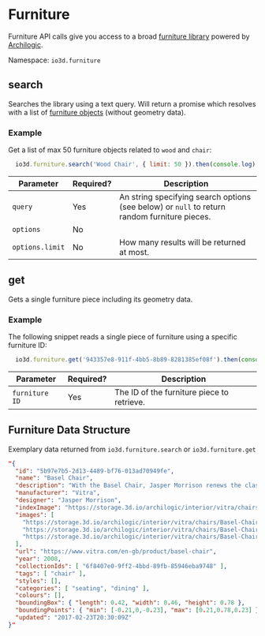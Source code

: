 # Furniture

Furniture API calls give you access to a broad [furniture library](https://furniture.3d.io) powered by [Archilogic](https://spaces.archilogic.com/explore).

Namespace: `io3d.furniture`

## search

Searches the library using a text query. Will return a promise which resolves with a list of [furniture objects](#furniture-data-structure) (without geometry data).

### Example

Get a list of max 50 furniture objects related to `wood` and `chair`:
```javascript
  io3d.furniture.search('Wood Chair', { limit: 50 }).then(console.log)
```

| Parameter | Required? | Description |
| --- | --- | --- |
| `query` | Yes | An string specifying search options (see below) or `null` to return random furniture pieces. |
| `options` | No | |
| `options.limit` | No | How many results will be returned at most. |

<!--
The `searchQuery` object looks like this with all fields being optional:

| Field name | Description |
| --- | --- |
| `query` | A text that will be fuzzily matched against the name, description, tags and manufacturer of the product |
| `lengthMin` | Minimum length of the product in centimeters |
| `lengthMax` | Maximum length of the product in centimeters |
| `widthMin` | Minimum width of the product in centimeters |
| `widthMax` | Maximum width of the product in centimeters |
| `heightMin` | Minimum height of the product in centimeters |
| `heightMax` | Maximum height of the product in centimeters |
-->


## get

Gets a single furniture piece including its geometry data.

### Example

The following snippet reads a single piece of furniture using a specific furniture ID:

```javascript
  io3d.furniture.get('943357e8-911f-4bb5-8b89-8281385ef08f').then(console.log)
```

| Parameter | Required? | Description |
| --- | --- | --- |
| `furniture ID` | Yes | The ID of the furniture piece to retrieve. |

## Furniture Data Structure

Exemplary data returned from `io3d.furniture.search` or `io3d.furniture.get` 

```JSON
"{
  "id": "5b97e7b5-2d13-4489-bf76-013ad70949fe",
  "name": "Basel Chair",
  "description": "With the Basel Chair, Jasper Morrison renews the classic genre of simple wooden chairs, which have been industrially produced over the past 100 years in great quantity and variety. The eye is immediately struck by the harmonious proportions, yet on closer inspection the chair also reveals a decisive innovation: the seat and back are made of plastic, allowing for a more pronounced organic shape, enhanced surface texture and an overall thinner and thus more flexible design compared to all-wood chairs. Thanks to this combination of materials, the Basel Chair provides significantly improved seating comfort over chairs made only of wood and, in its two-tone variants, is especially pleasing to the eye.<br><br>Vitra furniture is protected by copyright. Vitra has been authorised by the owners of the intellectual property rights for the manufacture and distribution of these designs and holds the exclusive worldwide rights for their production and sale.</br>Restrictions apply. Details:<br><a href='https://www.vitra.com/en-ch/content/distribution-rights' target='_blank'>https://www.vitra.com/en-ch/content/distribution-rights</a> ",
  "manufacturer": "Vitra",
  "designer": "Jasper Morrison",
  "indexImage": "https://storage.3d.io/archilogic/interior/vitra/chairs/Basel-Chair/info/3d.png",
  "images": [
    "https://storage.3d.io/archilogic/interior/vitra/chairs/Basel-Chair/info/Basel1.jpg",
    "https://storage.3d.io/archilogic/interior/vitra/chairs/Basel-Chair/info/Basel3.jpg",
    "https://storage.3d.io/archilogic/interior/vitra/chairs/Basel-Chair/info/Basel2.jpg"
  ],
  "url": "https://www.vitra.com/en-gb/product/basel-chair",
  "year": 2008,
  "collectionIds": [ "6f8407e0-9ff2-4bbd-89fb-85946eba9748" ],
  "tags": [ "chair" ],
  "styles": [],
  "categories": [ "seating", "dining" ],
  "colours": [],
  "boundingBox": { "length": 0.42, "width": 0.46, "height": 0.78 },
  "boundingPoints": { "min": [-0.21,0,-0.23], "max": [0.21,0.78,0.23] },
  "updated": "2017-02-23T20:30:09Z"
}"
```